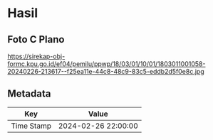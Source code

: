 # Hasil

## Foto C Plano

https://sirekap-obj-formc.kpu.go.id/ef04/pemilu/ppwp/18/03/01/10/01/1803011001058-20240226-213617--f25ea11e-44c8-48c9-83c5-eddb2d5f0e8c.jpg


## Metadata

| Key        | Value               |
| ---------- | ------------------- |
| Time Stamp | 2024-02-26 22:00:00 |



